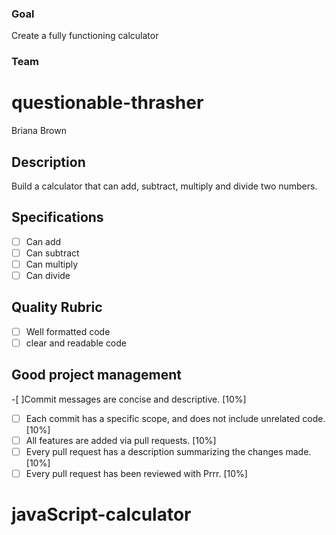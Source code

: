 ### Goal
Create a fully functioning calculator

### Team
# questionable-thrasher
Briana Brown

## Description
Build a calculator that can add, subtract, multiply and divide two numbers.

## Specifications
- [ ] Can add
- [ ] Can subtract
- [ ] Can multiply
- [ ] Can divide

## Quality Rubric

- [ ] Well formatted code
- [ ] clear and readable code

## Good project management
-[ ]Commit messages are concise and descriptive. [10%]
- [ ] Each commit has a specific scope, and does not include unrelated code. [10%]
- [ ] All features are added via pull requests. [10%]
- [ ] Every pull request has a description summarizing the changes made. [10%]
- [ ] Every pull request has been reviewed with Prrr. [10%]

# javaScript-calculator
